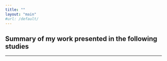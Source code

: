 ```yaml
---
title: ""
layout: "main"
#url: /default/
---
```


## Summary of my work presented in the following studies

---




